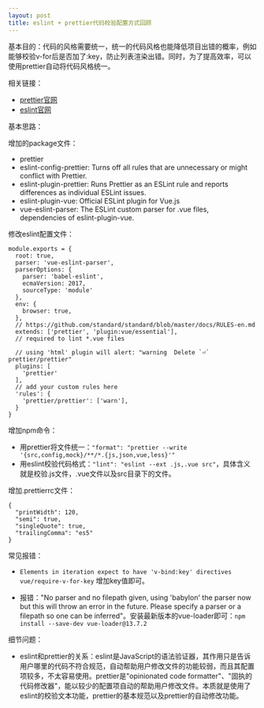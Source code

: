 ```yaml
---
layout: post
title: eslint + prettier代码校验配置方式回顾
---
```


基本目的：代码的风格需要统一，统一的代码风格也能降低项目出错的概率，例如能够校验v-for后是否加了:key，防止列表渲染出错。同时，为了提高效率，可以使用prettier自动将代码风格统一。

相关链接：

* [prettier官网](https://prettier.io/)
* [eslint官网](http://eslint.cn/docs/user-guide/configuring)

基本思路：

增加的package文件：

* prettier
* eslint-config-prettier: Turns off all rules that are unnecessary or might conflict with Prettier.
* eslint-plugin-prettier: 
Runs Prettier as an ESLint rule and reports differences as individual ESLint issues.
* eslint-plugin-vue: Official ESLint plugin for Vue.js
* vue-eslint-parser: The ESLint custom parser for .vue files, dependencies of eslint-plugin-vue.

修改eslint配置文件：

```
module.exports = {
  root: true,
  parser: 'vue-eslint-parser',
  parserOptions: {
    parser: 'babel-eslint',
    ecmaVersion: 2017,
    sourceType: 'module'
  },
  env: {
    browser: true,
  },
  // https://github.com/standard/standard/blob/master/docs/RULES-en.md
  extends: ['prettier', 'plugin:vue/essential'],
  // required to lint *.vue files

  // using 'html' plugin will alert: "warning  Delete `⏎`  prettier/prettier"
  plugins: [
    'prettier'
  ],
  // add your custom rules here
  'rules': {
    'prettier/prettier': ['warn'],
  }
}
```

增加npm命令：

* 用prettier将文件统一：```"format": "prettier --write '{src,config,mock}/**/*.{js,json,vue,less}'"```
* 用eslint校验代码格式：```"lint": "eslint --ext .js,.vue src"```，具体含义就是校验.js文件，.vue文件以及src目录下的文件。

增加.prettierrc文件：
```
{
  "printWidth": 120,
  "semi": true,
  "singleQuote": true,
  "trailingComma": "es5"
}
```

常见报错：

* ```Elements in iteration expect to have 'v-bind:key' directives  vue/require-v-for-key``` 增加key值即可。

* 报错："No parser and no filepath given, using 'babylon' the parser now but this will throw an error in the future. Please specify a parser or a filepath so one can be inferred"。安装最新版本的vue-loader即可：```npm install --save-dev vue-loader@13.7.2```


细节问题：

* eslint和prettier的关系：eslint是JavaScript的语法验证器，其作用只是告诉用户哪里的代码不符合规范，自动帮助用户修改文件的功能较弱，而且其配置项较多，不太容易使用。prettier是"opinionated code formatter"、"固执的代码修改器"，能以较少的配置项自动的帮助用户修改文件。本质就是使用了eslint的校验文本功能，prettier的基本规范以及prettier的自动修改功能。